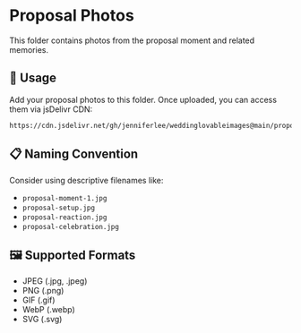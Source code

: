 # Proposal Photos

This folder contains photos from the proposal moment and related memories.

## 📸 Usage

Add your proposal photos to this folder. Once uploaded, you can access them via jsDelivr CDN:

```
https://cdn.jsdelivr.net/gh/jenniferlee/weddinglovableimages@main/proposal/{filename}
```

## 📋 Naming Convention

Consider using descriptive filenames like:
- `proposal-moment-1.jpg`
- `proposal-setup.jpg`
- `proposal-reaction.jpg`
- `proposal-celebration.jpg`

## 🖼️ Supported Formats

- JPEG (.jpg, .jpeg)
- PNG (.png)
- GIF (.gif)
- WebP (.webp)
- SVG (.svg) 